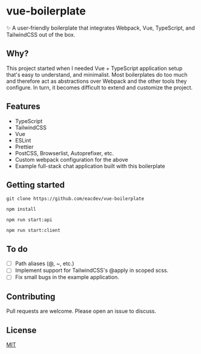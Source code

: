 # vue-boilerplate
✨ A user-friendly boilerplate that integrates Webpack, Vue, TypeScript, and TailwindCSS out of the box.

## Why?

This project started when I needed Vue + TypeScript application setup that's easy to understand, and minimalist. Most boilerplates
do too much and therefore act as abstractions over Webpack and the other tools they configure. In turn, it becomes difficult to
extend and customize the project.

## Features

* TypeScript
* TailwindCSS
* Vue
* ESLint
* Prettier
* PostCSS, Browserlist, Autoprefixer, etc.
* Custom webpack configuration for the above
* Example full-stack chat application built with this boilerplate

## Getting started

```
git clone https://github.com/eacdev/vue-boilerplate
```

```
npm install
```

```
npm run start:api
```

```
npm run start:client
```

## To do
- [ ] Path aliases (@, ~, etc.)
- [ ] Implement support for TailwindCSS's @apply in scoped scss.
- [ ] Fix small bugs in the example application.

## Contributing
Pull requests are welcome. Please open an issue to discuss.

## License
[MIT](https://choosealicense.com/licenses/mit/)
